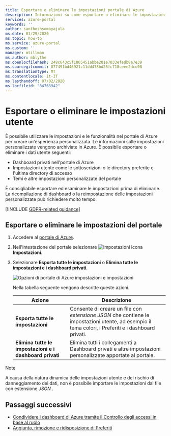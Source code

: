 ```yaml
---
title: Esportare o eliminare le impostazioni portale di Azure
description: Informazioni su come esportare o eliminare le impostazioni utente, i dashboard privati e le impostazioni personalizzate nel portale di Azure.
services: azure-portal
keywords: ''
author: santhoshsomayajula
ms.date: 01/29/2020
ms.topic: how-to
ms.service: azure-portal
ms.custom: ''
manager: mtillman
ms.author: mblythe
ms.openlocfilehash: 248c643c5f1865451abbe201e7033efedb8a7e39
ms.sourcegitcommit: 877491bd46921c11dd478bd25fc718ceee2dcc08
ms.translationtype: MT
ms.contentlocale: it-IT
ms.lasthandoff: 07/02/2020
ms.locfileid: "84763942"
---
```

# <a name="export-or-delete-user-settings"></a>Esportare o eliminare le impostazioni utente

È possibile utilizzare le impostazioni e le funzionalità nel portale di Azure per creare un'esperienza personalizzata. Le informazioni sulle impostazioni personalizzate vengono archiviate in Azure. È possibile esportare o eliminare i dati utente seguenti:

* Dashboard privati nell'portale di Azure
* Impostazioni utente come le sottoscrizioni o le directory preferite e l'ultima directory di accesso
* Temi e altre impostazioni personalizzate del portale

È consigliabile esportare ed esaminare le impostazioni prima di eliminarle. La ricompilazione di dashboard o la reimpostazione delle impostazioni personalizzate può richiedere molto tempo.

[!INCLUDE [GDPR-related guidance](../../includes/gdpr-intro-sentence.md)]

## <a name="export-or-delete-your-portal-settings"></a>Esportare o eliminare le impostazioni del portale

1. Accedere al [portale di Azure](https://portal.azure.com).

1. Nell'intestazione del portale selezionare ![ Impostazioni icona ](media/azure-portal-export-delete-settings/settings-icon.png) **Impostazioni**.

1. Selezionare **Esporta tutte le impostazioni** o **Elimina tutte le impostazioni e i dashboard privati**.

    ![Opzioni di portale di Azure impostazioni e impostazioni](media/azure-portal-export-delete-settings/azure-portal-settings-with-export-delete.png)

      Nella tabella seguente vengono descritte queste azioni.

      | Azione | Descrizione |
      | --- | --- |
      | **Esporta tutte le impostazioni** | Consente di creare un file con *estensione JSON* che contiene le impostazioni utente, ad esempio il tema colori, i Preferiti e i dashboard privati.|
      | **Elimina tutte le impostazioni e i dashboard privati** | Elimina tutti i collegamenti a Dashboard privati e altre impostazioni personalizzate apportate al portale. |

> [!NOTE]
> A causa della natura dinamica delle impostazioni utente e del rischio di danneggiamento dei dati, non è possibile importare le impostazioni dal file con estensione *JSON* .
>
>

## <a name="next-steps"></a>Passaggi successivi

* [Condividere i dashboard di Azure tramite il Controllo degli accessi in base al ruolo](azure-portal-dashboard-share-access.md)
* [Aggiunta, rimozione e ridisposizione di Preferiti](azure-portal-add-remove-sort-favorites.md)
